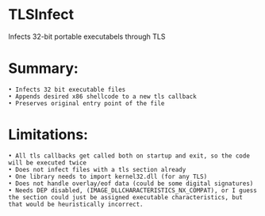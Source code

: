 TLSInfect
=========

Infects 32-bit portable executabels through TLS

# Summary:
	• Infects 32 bit executable files
	• Appends desired x86 shellcode to a new tls callback
	• Preserves original entry point of the file

# Limitations:
	• All tls callbacks get called both on startup and exit, so the code will be executed twice
	• Does not infect files with a tls section already
	• One library needs to import kernel32.dll (for any TLS)
	• Does not handle overlay/eof data (could be some digital signatures)
	• Needs DEP disabled, (IMAGE_DLLCHARACTERISTICS_NX_COMPAT), or I guess the section could just be assigned executable characteristics, but that would be heuristically incorrect.
